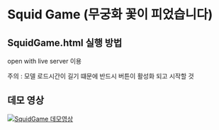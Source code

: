 # Squid Game (무궁화 꽃이 피었습니다)

## SquidGame.html 실행 방법
open with live server 이용

주의 : 모델 로드시간이 길기 떄문에 반드시 버튼이 활성화 되고 시작할 것

## 데모 영상
[![SquidGame 데모영상](http://img.youtube.com/vi/Saa7xNdRZ-Y/0.jpg)](https://youtu.be/Saa7xNdRZ-Y)
